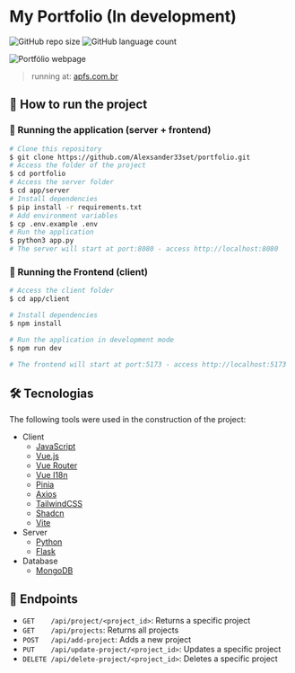 # My Portfolio (In development)

![GitHub repo size](https://img.shields.io/github/repo-size/Alexsander33set/portfolio?style=for-the-badge)
![GitHub language count](https://img.shields.io/github/languages/count/Alexsander33set/portfolio?style=for-the-badge)

![Portfólio webpage](./docs/portfolio-page.png)

> running at: [apfs.com.br](https://apfs.com.br)

## 🚀 How to run the project

### 🎲 Running the application (server + frontend)

```bash
# Clone this repository
$ git clone https://github.com/Alexsander33set/portfolio.git
# Access the folder of the project
$ cd portfolio
# Access the server folder
$ cd app/server
# Install dependencies
$ pip install -r requirements.txt
# Add environment variables
$ cp .env.example .env
# Run the application
$ python3 app.py
# The server will start at port:8080 - access http://localhost:8080
```

### 🧭 Running the Frontend (client)

```bash
# Access the client folder
$ cd app/client

# Install dependencies
$ npm install

# Run the application in development mode
$ npm run dev

# The frontend will start at port:5173 - access http://localhost:5173
```

## 🛠 Tecnologias

The following tools were used in the construction of the project:

- Client
  - [JavaScript](https://developer.mozilla.org/pt-BR/docs/Web/JavaScript)
  - [Vue.js](https://vuejs.org/)
  - [Vue Router](https://router.vuejs.org/)
  - [Vue I18n](https://kazupon.github.io/vue-i18n/)
  - [Pinia](https://pinia.vuejs.org/)
  - [Axios](https://axios-http.com/)
  - [TailwindCSS](https://tailwindcss.com/)
  - [Shadcn](https://ui.shadcn.com/)
  - [Vite](https://vitejs.dev/)
- Server
  - [Python](https://www.python.org/)
  - [Flask](https://flask.palletsprojects.com/en/2.4.x/)
- Database
  - [MongoDB](https://www.mongodb.com/)

## 📡 Endpoints

- `GET    /api/project/<project_id>`: Returns a specific project
- `GET    /api/projects`: Returns all projects
- `POST   /api/add-project`: Adds a new project
- `PUT    /api/update-project/<project_id>`: Updates a specific project
- `DELETE /api/delete-project/<project_id>`: Deletes a specific project
